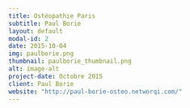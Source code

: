 ```yaml
---
title: Ostéopathie Paris
subtitle: Paul Borie
layout: default
modal-id: 2
date: 2015-10-04
img: paulborie.png
thumbnail: paulborie_thumbnail.png
alt: image-alt
project-date: Octobre 2015
client: Paul Borie
website: "http://paul-borie-osteo.networqi.com/"
---
```

